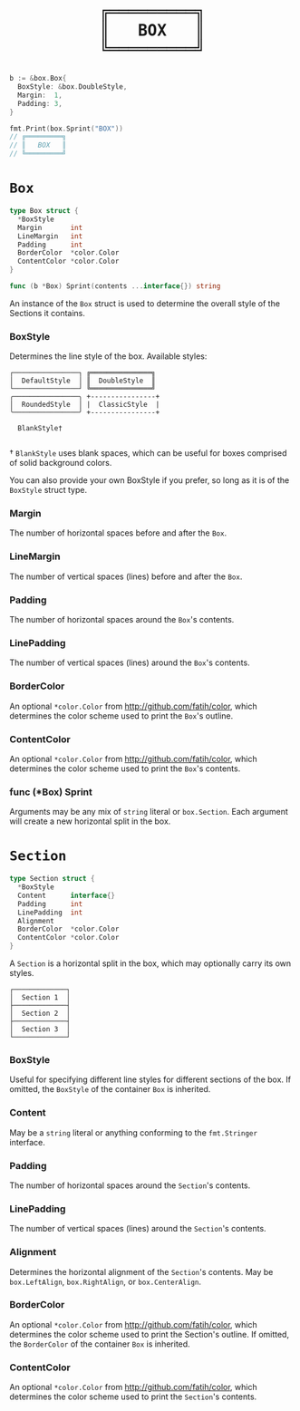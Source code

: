<h1 align="center">
<pre>
╔═════════╗
║   BOX   ║
╚═════════╝</pre>
</h1>

```go
b := &box.Box{
  BoxStyle: &box.DoubleStyle,
  Margin:  1,
  Padding: 3,
}

fmt.Print(box.Sprint("BOX"))
// ╔═════════╗
// ║   BOX   ║
// ╚═════════╝
```

# `Box`

```go
type Box struct {
  *BoxStyle
  Margin       int
  LineMargin   int
  Padding      int
  BorderColor  *color.Color
  ContentColor *color.Color
}

func (b *Box) Sprint(contents ...interface{}) string
```

An instance of the `Box` struct is used to determine the overall
style of the Sections it contains.

### BoxStyle

Determines the line style of the box. Available styles:

```
┌────────────────┐ ╔═══════════════╗
│  DefaultStyle  │ ║  DoubleStyle  ║
└────────────────┘ ╚═══════════════╝
╭────────────────╮ +----------------+
│  RoundedStyle  │ |  ClassicStyle  |
╰────────────────╯ +----------------+
                
  BlankStyle†   
                
```

† `BlankStyle` uses blank spaces, which can be useful for
boxes comprised of solid background colors.

You can also provide your own BoxStyle if you prefer, so
long as it is of the `BoxStyle` struct type.

### Margin

The number of horizontal spaces before and after the `Box`.

### LineMargin

The number of vertical spaces (lines) before and after the `Box`.

### Padding

The number of horizontal spaces around the `Box`'s contents.

### LinePadding

The number of vertical spaces (lines) around the `Box`'s contents.

### BorderColor

An optional `*color.Color` from http://github.com/fatih/color, which
determines the color scheme used to print the `Box`'s outline.

### ContentColor

An optional `*color.Color` from http://github.com/fatih/color, which
determines the color scheme used to print the `Box`'s contents.

### func (*Box) Sprint

Arguments may be any mix of `string` literal or `box.Section`. Each argument
will create a new horizontal split in the box.

# `Section`

```go
type Section struct {
  *BoxStyle
  Content      interface{}
  Padding      int
  LinePadding  int
  Alignment
  BorderColor  *color.Color
  ContentColor *color.Color
}
```

A `Section` is a horizontal split in the box, which may optionally
carry its own styles.

```
┌─────────────┐
│  Section 1  │
├─────────────┤
│  Section 2  │
├─────────────┤
│  Section 3  │
└─────────────┘
```

### BoxStyle

Useful for specifying different line styles for different sections
of the box. If omitted, the `BoxStyle` of the container `Box` is inherited.

### Content

May be a `string` literal or anything conforming to the `fmt.Stringer` interface.

### Padding

The number of horizontal spaces around the `Section`'s contents.

### LinePadding

The number of vertical spaces (lines) around the `Section`'s contents.

### Alignment

Determines the horizontal alignment of the `Section`'s contents. May be
`box.LeftAlign`, `box.RightAlign`, or `box.CenterAlign`.

### BorderColor

An optional `*color.Color` from http://github.com/fatih/color, which
determines the color scheme used to print the Section's outline. If
omitted, the `BorderColor` of the container `Box` is inherited.

### ContentColor

An optional `*color.Color` from http://github.com/fatih/color, which
determines the color scheme used to print the `Section`'s contents.

